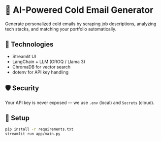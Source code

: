 # 📧 AI-Powered Cold Email Generator

Generate personalized cold emails by scraping job descriptions, analyzing tech stacks, and matching your portfolio automatically.

## 🔧 Technologies
- Streamlit UI
- LangChain + LLM (GROQ / Llama 3)
- ChromaDB for vector search
- dotenv for API key handling

## 🛡️ Security
Your API key is never exposed — we use `.env` (local) and `Secrets` (cloud).

## 📁 Setup

```bash
pip install -r requirements.txt
streamlit run app/main.py
